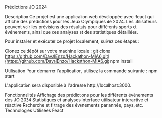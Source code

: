 Prédictions JO 2024

Description
Ce projet est une application web développée avec React qui affiche des prédictions pour les Jeux Olympiques de 2024. Les utilisateurs peuvent voir les prévisions des résultats pour différents sports et événements, ainsi que des analyses et des statistiques détaillées.


Pour installer et exécuter ce projet localement, suivez ces étapes :

Clonez ce dépôt sur votre machine locale :
git clone https://github.com/DavalEnzo/Hackathon-MIA6.git](https://github.com/DavalEnzo/Hackathon-MIA6.git
npm install

Utilisation
Pour démarrer l'application, utilisez la commande suivante :
npm start

L'application sera disponible à l'adresse http://localhost:3000.

Fonctionnalités
Affichage des prédictions pour les différents événements des JO 2024
Statistiques et analyses
Interface utilisateur interactive et réactive
Recherche et filtrage des événements par année, pays, etc.
Technologies Utilisées
React

